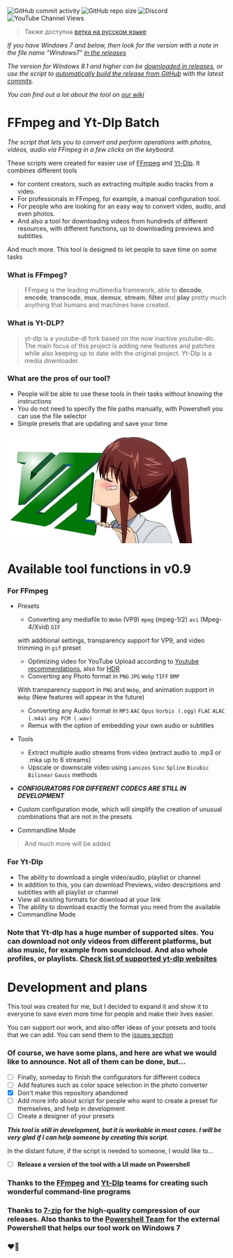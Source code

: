 ![GitHub commit activity](https://img.shields.io/github/commit-activity/m/SHULKERPLAY/FFpepeg)
![GitHub repo size](https://img.shields.io/github/repo-size/shulkerplay/ffpepeg)
![Discord](https://img.shields.io/discord/683814496942424078?label=Discord)
![YouTube Channel Views](https://img.shields.io/youtube/channel/views/UCWoypHEOaTh6N9zwCtRzr0w?label=YouTube%20Views&style=flat-square)

> Также доступна [ветка на русском языке](https://github.com/Lunar-Creators/FFpepeg/tree/FFmpeg-Batch-RU)

*If you have Windows 7 and below, then look for the version with a note in the file name "Windows7" [in the releases](https://github.com/Lunar-Creators/FFpepeg/releases)*

*The version for Windows 8.1 and higher can be [downloaded in releases](https://github.com/Lunar-Creators/FFpepeg/releases), or use the script to [automatically build the release from GitHub](https://www.dropbox.com/s/w5wayk86bi8ip8t/ReleaseAutoBuilder.bat?dl=1) with the latest [commits](https://github.com/Lunar-Creators/FFpepeg/commits/FFmpeg-Batch).*

*You can find out a lot about the tool on [our wiki](https://github.com/Lunar-Creators/FFpepeg/wiki)*
# FFmpeg and Yt-Dlp Batch
*The script that lets you to convert and perform operations with photos, videos, audio via FFmpeg in a few clicks on the keyboard.*

These scripts were created for easier use of [FFmpeg](https://ffmpeg.org/) and [Yt-Dlp](https://github.com/yt-dlp/yt-dlp). It combines different tools 
- for content creators, such as extracting multiple audio tracks from a video. 
- For professionals in FFmpeg, for example, a manual configuration tool.
- For people who are looking for an easy way to convert video, audio, and even photos.
- And also a tool for downloading videos from hundreds of different resources, with different functions, up to downloading previews and subtitles.

And much more. This tool is designed to let people to save time on some tasks

### What is FFmpeg?
> FFmpeg is the leading multimedia framework, able to **decode**, **encode**, **transcode**, **mux**, **demux**, **stream**, **filter** and **play** pretty much anything that humans and machines have created.

### What is Yt-DLP?
> yt-dlp is a youtube-dl fork based on the now inactive youtube-dlc. The main focus of this project is adding new features and patches while also keeping up to date with the original project. Yt-Dlp is a media downloader.

### What are the pros of our tool?
- People will be able to use these tools in their tasks without knowing the instructions
- You do not need to specify the file paths manually, with Powershell you can use the file selector
- Simple presets that are updating and save your time

![I Love FFmpeg](assets/iloveffmpeg.png)
# Available tool functions in v0.9
### For FFmpeg
- Presets
   - Converting any mediafile to `Webm` (VP9) `mpeg` (mpeg-1/2) `avi` (Mpeg-4/Xvid) `GIF` 
   
   with additional settings, transparency support for VP9, and video trimming in `gif` preset
   - Optimizing video for YouTube Upload according to [Youtube recommendations](https://support.google.com/youtube/answer/1722171), also for [HDR](https://support.google.com/youtube/answer/7126552)
   - Converting any Photo format in `PNG` `JPG` `Webp` `TIFF` `BMP`
   
   With transparency support in `PNG` and `Webp`, and animation support in `Webp` (New features will appear in the future)
   - Converting any Audio format in `MP3` `AAC` `Opus` `Vorbis (.ogg)` `FLAC` `ALAC (.m4a)` `any PCM (.wav)`
   - Remux with the option of embedding your own audio or subtitles
- Tools
   - Extract multiple audio streams from video (extract audio to .mp3 or .mka up to 6 streams)
   - Upscale or downscale video using `Lanczos` `Sinc` `Spline` `Bicubic` `Bilinear` `Gauss` methods
   
 - ***CONFIGURATORS FOR DIFFERENT CODECS ARE STILL IN DEVELOPMENT***
 - Custom configuration mode, which will simplify the creation of unusual combinations that are not in the presets
 - Commandline Mode
 > And much more will be added
 
 ### For Yt-Dlp
 - The ability to download a single video/audio, playlist or channel
 - In addition to this, you can download Previews, video descriptions and subtitles with all playlist or channel
 - View all existing formats for download at your link
 - The ability to download exactly the format you need from the available
 - Commandline Mode
 
 ### Note that Yt-dlp has a huge number of supported sites. You can download not only videos from different platforms, but also music, for example from soundcloud. And also whole profiles, or playlists. [Check list of supported yt-dlp websites](Interface/ShulkerInterfaces/yt-dlp_supportedsites.txt)
 
 # Development and plans
 This tool was created for me, but I decided to expand it and show it to everyone to save even more time for people and make their lives easier.
 
 You can support our work, and also offer ideas of your presets and tools that we can add. You can send them to the [issues section](https://github.com/Lunar-Creators/FFpepeg/issues)
 ### Of course, we have some plans, and here are what we would like to announce. Not all of them can be done, but...
 - [ ] Finally, someday to finish the configurators for different codecs
 - [ ] Add features such as color space selection in the photo converter
 - [x] Don't make this repository abandoned
 - [ ] Add more info about script for people who want to create a preset for themselves, and help in development
 - [ ] Create a designer of your presets
 
***This tool is still in development, but it is workable in most cases. I will be very glad if I can help someone by creating this script.***

In the distant future, if the script is needed to someone, I would like to...
 - [ ] **Release a version of the tool with a UI made on Powershell**
 
 ### Thanks to the [FFmpeg](https://ffmpeg.org/) and [Yt-Dlp](https://github.com/yt-dlp/yt-dlp) teams for creating such wonderful command-line programs
 ### Thanks to [7-zip](https://www.7-zip.org/) for the high-quality compression of our releases. Also thanks to the [Powershell Team](https://github.com/PowerShell) for the external Powershell that helps our tool work on Windows 7
 ### :heart_on_fire:
